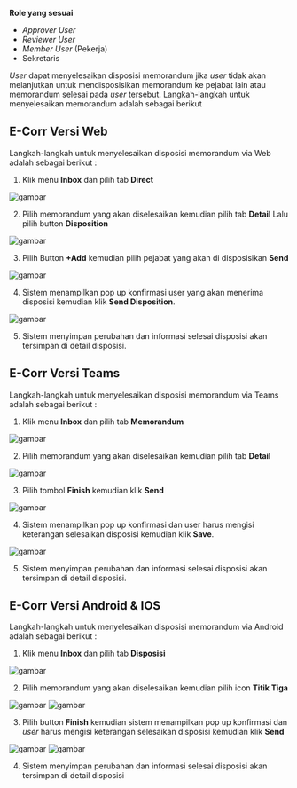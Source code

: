 **Role yang sesuai**

- *Approver User*
- *Reviewer User*
- *Member User* (Pekerja)
- Sekretaris

*User* dapat menyelesaikan disposisi memorandum jika *user* tidak akan melanjutkan untuk mendisposisikan memorandum ke pejabat lain atau memorandum selesai pada *user* tersebut. Langkah-langkah untuk menyelesaikan memorandum adalah sebagai berikut

## **E-Corr Versi Web**

Langkah-langkah untuk menyelesaikan disposisi memorandum via Web adalah sebagai berikut :

1. Klik menu **Inbox** dan pilih tab **Direct**

![gambar](Memorandum/MM_Web/02MM-64.png)

2. Pilih memorandum yang akan diselesaikan kemudian pilih tab **Detail** Lalu pilih button **Disposition**

![gambar](Memorandum/MM_Web/02MM-65.png)

3. Pilih Button **+Add** kemudian pilih pejabat yang akan di disposisikan **Send**

![gambar](Memorandum/MM_Web/02MM-66.png)

4. Sistem menampilkan pop up konfirmasi user yang akan menerima disposisi kemudian klik **Send Disposition**.

![gambar](Memorandum/MM_Web/02MM-67.png)

5. Sistem menyimpan perubahan dan informasi selesai disposisi akan tersimpan di detail disposisi.

## **E-Corr Versi Teams**

Langkah-langkah untuk menyelesaikan disposisi memorandum via Teams adalah sebagai berikut :

1. Klik menu **Inbox** dan pilih tab **Memorandum**

![gambar](Memorandum/MM_Teams/MM82.png)

2. Pilih memorandum yang akan diselesaikan kemudian pilih tab **Detail**

![gambar](Memorandum/MM_Teams/MM83.png)

3. Pilih tombol **Finish** kemudian klik **Send**

![gambar](Memorandum/MM_Teams/MM84.png)

4. Sistem menampilkan pop up konfirmasi dan user harus mengisi keterangan selesaikan disposisi kemudian klik **Save**.

![gambar](Memorandum/MM_Teams/MM85.png)

5. Sistem menyimpan perubahan dan informasi selesai disposisi akan tersimpan di detail disposisi.

## **E-Corr Versi Android & IOS**

Langkah-langkah untuk menyelesaikan disposisi memorandum via Android adalah sebagai berikut :

1. Klik menu **Inbox** dan pilih tab **Disposisi**

![gambar](Memorandum/MM_Android/Selesaidisposisi/02MM-40.png)

2. Pilih memorandum yang akan diselesaikan kemudian pilih icon **Titik Tiga**

![gambar](Memorandum/MM_Android/Selesaidisposisi/02MM-41.png)
![gambar](Memorandum/MM_Android/Selesaidisposisi/02MM-42.png) 

3. Pilih button **Finish** kemudian sistem menampilkan pop up konfirmasi dan _user_ harus mengisi keterangan selesaikan disposisi kemudian klik **Send**

![gambar](Memorandum/MM_Android/Selesaidisposisi/02MM-43.png) 
![gambar](Memorandum/MM_Android/Selesaidisposisi/02MM-44.png)

4. Sistem menyimpan perubahan dan informasi selesai disposisi akan tersimpan di detail disposisi